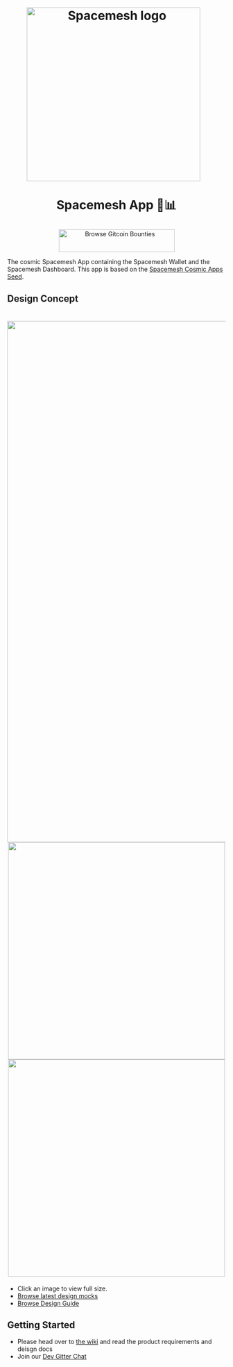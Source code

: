 <h1 align="center">
  <a href="https://spacemesh.io"><img width="400" src="https://spacemesh.io/content/images/2018/05/logo-black-on-white-trimmed.png" alt="Spacemesh logo" /></a>
  <p align="center">Spacemesh App 🏦📊</p>
</h1>

<p align="center">
<a href="https://gitcoin.co/profile/spacemeshos" title="Push Open Source Forward">
    <img src="https://gitcoin.co/static/v2/images/promo_buttons/slice_02.png" width="267px" height="52px" alt="Browse Gitcoin Bounties"/>
</a>
</p>


The cosmic Spacemesh App containing the Spacemesh Wallet and the Spacemesh Dashboard.
This app is based on the [Spacemesh Cosmic Apps Seed](https://github.com/spacemeshos/cosmic).

## Design Concept

<h1 align="center">

 <img src="https://raw.githubusercontent.com/spacemeshos/app/master/design/resources/mocks2.0/desktop_account_first_view.jpg" width="1200px" />


 <img src="https://raw.githubusercontent.com/spacemeshos/app/master/design/resources/mocks2.0/mobile_account_first_time.jpg" width="500px" />


 <img src="https://raw.githubusercontent.com/spacemeshos/app/master/design/resources/mocks2.0/mobile_net_select.jpg" width="500px" />

</h1>

- Click an image to view full size. 
- [Browse latest design mocks](https://github.com/spacemeshos/app/tree/master/design/resources/mocks2.0)
- [Browse Design Guide](https://docs.google.com/presentation/d/1pIJ27TggMRrgfJ8fK8cp1-FLugFK2T2_86s7mmKCakI/edit?usp=sharing)

## Getting Started
- Please head over to [the wiki](https://github.com/spacemeshos/spacemesh-app/wiki) and read the product requirements and deisgn docs
- Join our [Dev Gitter Chat](https://gitter.im/spacemesh-os/app)
